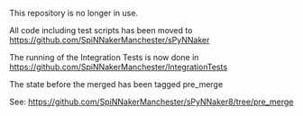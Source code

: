 This repository is no longer in use.

All code including test scripts has been moved to https://github.com/SpiNNakerManchester/sPyNNaker

The running of the Integration Tests is now done in https://github.com/SpiNNakerManchester/IntegrationTests

The state before the merged has been tagged pre_merge

See: https://github.com/SpiNNakerManchester/sPyNNaker8/tree/pre_merge
